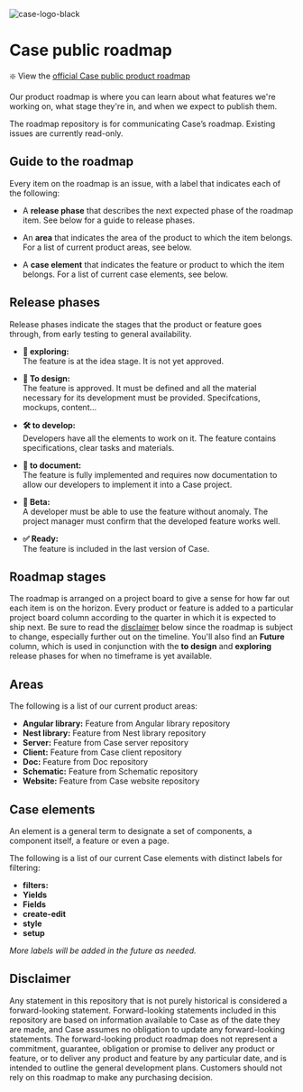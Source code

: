 ![case-logo-black](https://user-images.githubusercontent.com/11723962/163216302-7ceab1a8-19a1-444b-93f7-3d7469ee9986.png)


# Case public roadmap

:sparkle: View the [official Case public product roadmap](https://github.com/orgs/case-app/projects/2)

Our product roadmap is where you can learn about what features we're working on, what stage they're in, and when we expect to publish them.

The roadmap repository is for communicating Case’s roadmap. Existing issues are currently read-only.

## Guide to the roadmap

Every item on the roadmap is an issue, with a label that indicates each of the following:

- A **release phase** that describes the next expected phase of the roadmap item. See below for a guide to release phases.

- An **area** that indicates the area of the product to which the item belongs. For a list of current product areas, see below.

- A **case element** that indicates the feature or product to which the item belongs. For a list of current case elements, see below.

## Release phases

Release phases indicate the stages that the product or feature goes through, from early testing to general availability.

- **💬 exploring:**\
  The feature is at the idea stage. It is not yet approved.

- **🎨 To design:**\
  The feature is approved. It must be defined and all the material necessary for its development must be provided. Specifcations, mockups, content...

- **🛠️ to develop:**\
  Developers have all the elements to work on it. The feature contains specifications, clear tasks and materials.

- **📄 to document:**\
  The feature is fully implemented and requires now documentation to allow our developers to implement it into a Case project.

- **📝 Beta:**\
  A developer must be able to use the feature without anomaly. The project manager must confirm that the developed feature works well.

- **✅ Ready:**\
  The feature is included in the last version of Case.

## Roadmap stages

The roadmap is arranged on a project board to give a sense for how far out each item is on the horizon. Every product or feature is added to a particular project board column according to the quarter in which it is expected to ship next. Be sure to read the [disclaimer](#disclaimer) below since the roadmap is subject to change, especially further out on the timeline. You'll also find an **Future** column, which is used in conjunction with the **to design** and **exploring** release phases for when no timeframe is yet available.

## Areas

The following is a list of our current product areas:

- **Angular library:** Feature from Angular library repository
- **Nest library:** Feature from Nest library repository
- **Server:** Feature from Case server repository
- **Client:** Feature from Case client repository
- **Doc:** Feature from Doc repository
- **Schematic:** Feature from Schematic repository
- **Website:** Feature from Case website repository

## Case elements

An element is a general term to designate a set of components, a component itself, a feature or even a page.

The following is a list of our current Case elements with distinct labels for filtering:

- **filters:**
- **Yields**
- **Fields**
- **create-edit**
- **style**
- **setup**

_More labels will be added in the future as needed._

## Disclaimer

Any statement in this repository that is not purely historical is considered a forward-looking statement. Forward-looking statements included in this repository are based on information available to Case as of the date they are made, and Case assumes no obligation to update any forward-looking statements. The forward-looking product roadmap does not represent a commitment, guarantee, obligation or promise to deliver any product or feature, or to deliver any product and feature by any particular date, and is intended to outline the general development plans. Customers should not rely on this roadmap to make any purchasing decision.
